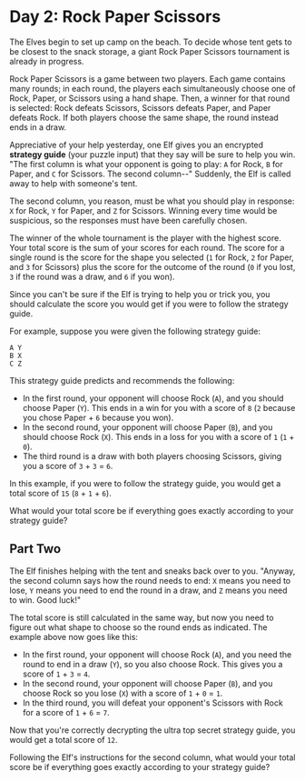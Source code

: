 # Day 2: Rock Paper Scissors
The Elves begin to set up camp on the beach. To decide whose tent gets to be closest to the snack storage, a giant Rock Paper Scissors tournament is already in progress.

Rock Paper Scissors is a game between two players. Each game contains many rounds; in each round, the players each simultaneously choose one of Rock, Paper, or Scissors using a hand shape. Then, a winner for that round is selected: Rock defeats Scissors, Scissors defeats Paper, and Paper defeats Rock. If both players choose the same shape, the round instead ends in a draw.

Appreciative of your help yesterday, one Elf gives you an encrypted **strategy guide** (your puzzle input) that they say will be sure to help you win. "The first column is what your opponent is going to play: `A` for Rock, `B` for Paper, and `C` for Scissors. The second column--" Suddenly, the Elf is called away to help with someone's tent.

The second column, you reason, must be what you should play in response: `X` for Rock, `Y` for Paper, and `Z` for Scissors. Winning every time would be suspicious, so the responses must have been carefully chosen.

The winner of the whole tournament is the player with the highest score. Your total score is the sum of your scores for each round. The score for a single round is the score for the shape you selected (`1` for Rock, `2` for Paper, and `3` for Scissors) plus the score for the outcome of the round (`0` if you lost, `3` if the round was a draw, and `6` if you won).

Since you can't be sure if the Elf is trying to help you or trick you, you should calculate the score you would get if you were to follow the strategy guide.

For example, suppose you were given the following strategy guide:
```
A Y
B X
C Z
```

This strategy guide predicts and recommends the following:
- In the first round, your opponent will choose Rock (`A`), and you should choose Paper (`Y`). This ends in a win for you with a score of `8` (`2` because you chose Paper + `6` because you won).
- In the second round, your opponent will choose Paper (`B`), and you should choose Rock (`X`). This ends in a loss for you with a score of `1` (`1` + `0`).
- The third round is a draw with both players choosing Scissors, giving you a score of `3` + `3` = `6`.

In this example, if you were to follow the strategy guide, you would get a total score of `15` (`8` + `1` + `6`).

What would your total score be if everything goes exactly according to your strategy guide?

## Part Two
The Elf finishes helping with the tent and sneaks back over to you. "Anyway, the second column says how the round needs to end: `X` means you need to lose, `Y` means you need to end the round in a draw, and `Z` means you need to win. Good luck!"

The total score is still calculated in the same way, but now you need to figure out what shape to choose so the round ends as indicated. The example above now goes like this:
- In the first round, your opponent will choose Rock (`A`), and you need the round to end in a draw (`Y`), so you also choose Rock. This gives you a score of `1` + `3` = `4`.
- In the second round, your opponent will choose Paper (`B`), and you choose Rock so you lose (`X`) with a score of `1` + `0` = `1`.
- In the third round, you will defeat your opponent's Scissors with Rock for a score of `1` + `6` = `7`.

Now that you're correctly decrypting the ultra top secret strategy guide, you would get a total score of `12`.

Following the Elf's instructions for the second column, what would your total score be if everything goes exactly according to your strategy guide?
